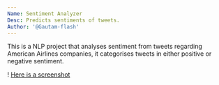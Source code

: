 ```yaml
---
Name: Sentiment Analyzer
Desc: Predicts sentiments of tweets.
Author: '@Gautam-flash'
---
```


This is a NLP project that analyses sentiment from tweets regarding American Airlines companies, it categorises tweets in either positive or negative sentiment.

! [Here is a screenshot](download.png)
